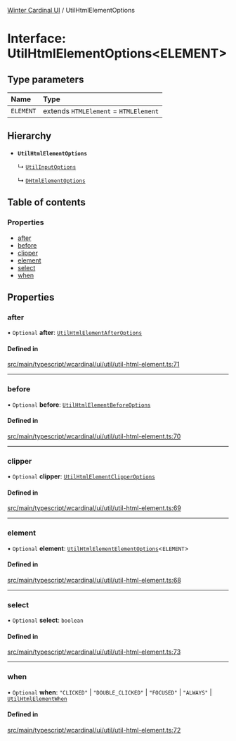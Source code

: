 [Winter Cardinal UI](../README.md) / UtilHtmlElementOptions

# Interface: UtilHtmlElementOptions<ELEMENT\>

## Type parameters

| Name | Type |
| :------ | :------ |
| `ELEMENT` | extends `HTMLElement` = `HTMLElement` |

## Hierarchy

- **`UtilHtmlElementOptions`**

  ↳ [`UtilInputOptions`](UtilInputOptions.md)

  ↳ [`DHtmlElementOptions`](DHtmlElementOptions.md)

## Table of contents

### Properties

- [after](UtilHtmlElementOptions.md#after)
- [before](UtilHtmlElementOptions.md#before)
- [clipper](UtilHtmlElementOptions.md#clipper)
- [element](UtilHtmlElementOptions.md#element)
- [select](UtilHtmlElementOptions.md#select)
- [when](UtilHtmlElementOptions.md#when)

## Properties

### after

• `Optional` **after**: [`UtilHtmlElementAfterOptions`](UtilHtmlElementAfterOptions.md)

#### Defined in

[src/main/typescript/wcardinal/ui/util/util-html-element.ts:71](https://github.com/winter-cardinal/winter-cardinal-ui/blob/v0.154.0/src/main/typescript/wcardinal/ui/util/util-html-element.ts#L71)

___

### before

• `Optional` **before**: [`UtilHtmlElementBeforeOptions`](UtilHtmlElementBeforeOptions.md)

#### Defined in

[src/main/typescript/wcardinal/ui/util/util-html-element.ts:70](https://github.com/winter-cardinal/winter-cardinal-ui/blob/v0.154.0/src/main/typescript/wcardinal/ui/util/util-html-element.ts#L70)

___

### clipper

• `Optional` **clipper**: [`UtilHtmlElementClipperOptions`](UtilHtmlElementClipperOptions.md)

#### Defined in

[src/main/typescript/wcardinal/ui/util/util-html-element.ts:69](https://github.com/winter-cardinal/winter-cardinal-ui/blob/v0.154.0/src/main/typescript/wcardinal/ui/util/util-html-element.ts#L69)

___

### element

• `Optional` **element**: [`UtilHtmlElementElementOptions`](UtilHtmlElementElementOptions.md)<`ELEMENT`\>

#### Defined in

[src/main/typescript/wcardinal/ui/util/util-html-element.ts:68](https://github.com/winter-cardinal/winter-cardinal-ui/blob/v0.154.0/src/main/typescript/wcardinal/ui/util/util-html-element.ts#L68)

___

### select

• `Optional` **select**: `boolean`

#### Defined in

[src/main/typescript/wcardinal/ui/util/util-html-element.ts:73](https://github.com/winter-cardinal/winter-cardinal-ui/blob/v0.154.0/src/main/typescript/wcardinal/ui/util/util-html-element.ts#L73)

___

### when

• `Optional` **when**: ``"CLICKED"`` \| ``"DOUBLE_CLICKED"`` \| ``"FOCUSED"`` \| ``"ALWAYS"`` \| [`UtilHtmlElementWhen`](../README.md#utilhtmlelementwhen)

#### Defined in

[src/main/typescript/wcardinal/ui/util/util-html-element.ts:72](https://github.com/winter-cardinal/winter-cardinal-ui/blob/v0.154.0/src/main/typescript/wcardinal/ui/util/util-html-element.ts#L72)
